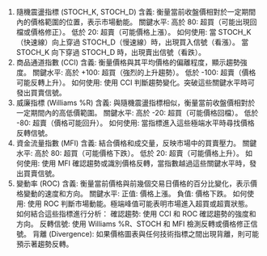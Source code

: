 1. 隨機震盪指標 (STOCH_K, STOCH_D)
含義: 衡量當前收盤價相對於一定期間內的價格範圍的位置，表示市場動能。
關鍵水平:
高於 80: 超買（可能出現回檔或價格修正）。
低於 20: 超賣（可能價格上漲）。
如何使用:
當 STOCH_K（快速線）向上穿過 STOCH_D（慢速線）時，出現買入信號（看漲）。
當 STOCH_K 向下穿過 STOCH_D 時，出現賣出信號（看跌）。
2. 商品通道指數 (CCI)
含義: 衡量價格與其平均價格的偏離程度，顯示趨勢強度。
關鍵水平:
高於 +100: 超買（強烈的上升趨勢）。
低於 -100: 超賣（價格可能反轉上升）。
如何使用:
使用 CCI 判斷趨勢變化。突破這些關鍵水平時可發出買賣信號。
3. 威廉指標 (Williams %R)
含義: 與隨機震盪指標相似，衡量當前收盤價相對於一定期間內的高低價範圍。
關鍵水平:
高於 -20: 超買（可能價格回檔）。
低於 -80: 超賣（價格可能回升）。
如何使用:
當指標進入這些極端水平時尋找價格反轉信號。
4. 資金流量指數 (MFI)
含義: 結合價格和成交量，反映市場中的買賣壓力。
關鍵水平:
高於 80: 超買（可能價格下跌）。
低於 20: 超賣（可能價格上升）。
如何使用:
使用 MFI 確認趨勢或識別價格反轉，當指數越過這些關鍵水平時，發出買賣信號。
5. 變動率 (ROC)
含義: 衡量當前價格與前幾個交易日價格的百分比變化，表示價格變動的速度和方向。
關鍵水平:
正值: 價格上漲。
負值: 價格下跌。
如何使用:
使用 ROC 判斷市場動能。極端峰值可能表明市場進入超買或超賣狀態。
如何結合這些指標進行分析：
確認趨勢: 使用 CCI 和 ROC 確認趨勢的強度和方向。
反轉信號: 使用 Williams %R、STOCH 和 MFI 檢測反轉或價格修正信號。
背離 (Divergence): 如果價格圖表與任何技術指標之間出現背離，則可能預示著趨勢反轉。
